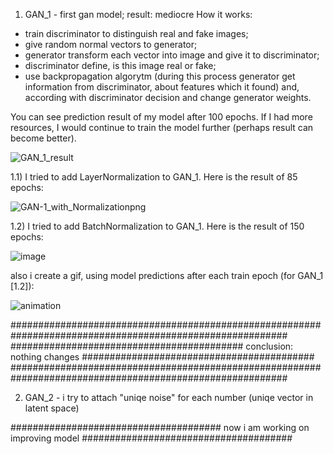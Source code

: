1) GAN_1 - first gan model; result: mediocre
How it works: 
  - train discriminator to distinguish real and fake images;
  - give random normal vectors to generator;
  - generator transform each vector into image and give it to discriminator;
  - discriminator define, is this image real or fake;
  - use backpropagation algorytm (during this process generator get information from discriminator, about features which it found) and, according with discriminator decision and change generator weights.

You can see prediction result of my model after 100 epochs. If I had more resources, I would continue to train the model further (perhaps result can become better).

![GAN_1_result](https://github.com/Petaloptyon/mnist_generator/assets/131547274/0881a6ac-15ad-43db-86ad-fe1891c5d46c)

1.1) I tried to add LayerNormalization to GAN_1. Here is the result of 85 epochs:

![GAN-1_with_Normalizationpng](https://github.com/Petaloptyon/mnist_generator/assets/131547274/d179534f-3aef-4ee1-b191-d49935248351)

1.2) I tried to add BatchNormalization to GAN_1. Here is the result of 150 epochs:

![image](https://github.com/Petaloptyon/mnist_generator/assets/131547274/c08cefe1-6500-425e-9c63-25c7fad1fe5b)

also i create a gif, using model predictions after each train epoch (for GAN_1 [1.2]):

![animation](https://github.com/Petaloptyon/mnist_generator/assets/131547274/0483d19b-2e84-4e13-856d-cb8a56c24a05)

##########################################################################################################
########################################## conclusion: nothing changes ##########################################
##########################################################################################################

2) GAN_2 - i try to attach "uniqe noise" for each number (uniqe vector in latent space)

###################################### now i am working on improving model ######################################
